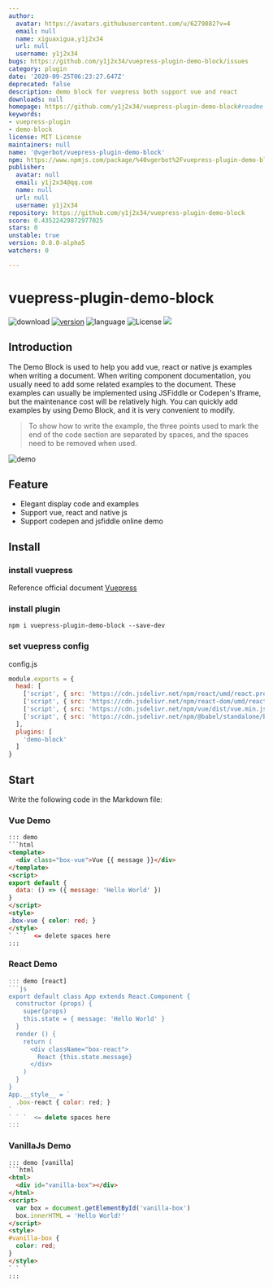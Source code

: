 ```yaml
---
author:
  avatar: https://avatars.githubusercontent.com/u/6279882?v=4
  email: null
  name: xiguaxigua,y1j2x34
  url: null
  username: y1j2x34
bugs: https://github.com/y1j2x34/vuepress-plugin-demo-block/issues
category: plugin
date: '2020-09-25T06:23:27.647Z'
deprecated: false
description: demo block for vuepress both support vue and react
downloads: null
homepage: https://github.com/y1j2x34/vuepress-plugin-demo-block#readme
keywords:
- vuepress-plugin
- demo-block
license: MIT License
maintainers: null
name: '@vgerbot/vuepress-plugin-demo-block'
npm: https://www.npmjs.com/package/%40vgerbot%2Fvuepress-plugin-demo-block
publisher:
  avatar: null
  email: y1j2x34@qq.com
  name: null
  url: null
  username: y1j2x34
repository: https://github.com/y1j2x34/vuepress-plugin-demo-block
score: 0.43522429872977025
stars: 0
unstable: true
version: 0.8.0-alpha5
watchers: 0

---
```


# vuepress-plugin-demo-block

![download](https://img.shields.io/npm/dm/vuepress-plugin-demo-block.svg)
[![version](https://img.shields.io/npm/v/vuepress-plugin-demo-block.svg)](https://www.npmjs.com/package/vuepress-plugin-demo-block)
![language](https://img.shields.io/badge/language-javascript-yellow.svg)
![License](https://img.shields.io/badge/license-MIT-000000.svg)
[![](https://img.shields.io/circleci/project/github/xiguaxigua/vuepress-plugin-demo-block/master.svg)](https://circleci.com/gh/xiguaxigua/vuepress-plugin-demo-block)

## Introduction

The Demo Block is used to help you add vue, react or native js examples when writing a document. When writing component documentation, you usually need to add some related examples to the document. These examples can usually be implemented using JSFiddle or Codepen's Iframe, but the maintenance cost will be relatively high. You can quickly add examples by using Demo Block, and it is very convenient to modify.

> To show how to write the example, the three points used to mark the end of the code section are separated by spaces, and the spaces need to be removed when used.

![demo](./demo.png)

## Feature

- Elegant display code and examples
- Support vue, react and native js
- Support codepen and jsfiddle online demo

## Install

### install vuepress

Reference official document [Vuepress](https://vuepress.vuejs.org)

### install plugin

```
npm i vuepress-plugin-demo-block --save-dev
```

### set vuepress config

config.js
```js
module.exports = {
  head: [
    ['script', { src: 'https://cdn.jsdelivr.net/npm/react/umd/react.production.min.js' }],
    ['script', { src: 'https://cdn.jsdelivr.net/npm/react-dom/umd/react-dom.production.min.js' }],
    ['script', { src: 'https://cdn.jsdelivr.net/npm/vue/dist/vue.min.js' }],
    ['script', { src: 'https://cdn.jsdelivr.net/npm/@babel/standalone/babel.min.js' }],
  ],
  plugins: [
    'demo-block'
  ]
}

```

## Start

Write the following code in the Markdown file:

### Vue Demo

```html
::: demo
```html
<template>
  <div class="box-vue">Vue {{ message }}</div>
</template>
<script>
export default {
  data: () => ({ message: 'Hello World' })
}
</script>
<style>
.box-vue { color: red; }
</style>
` ` `  <= delete spaces here
:::
```

### React Demo
```js
::: demo [react]
```js
export default class App extends React.Component {
  constructor (props) {
    super(props)
    this.state = { message: 'Hello World' }
  }
  render () {
    return (
      <div className="box-react">
        React {this.state.message}
      </div>
    )
  }
}
App.__style__ = `
  .box-react { color: red; }   
`
` ` `  <= delete spaces here
:::
```

### VanillaJs Demo

```html
::: demo [vanilla]
```html
<html>
  <div id="vanilla-box"></div>
</html>
<script>
  var box = document.getElementById('vanilla-box')
  box.innerHTML = 'Hello World!'
</script>
<style>
#vanilla-box {
  color: red;
}
</style>
` ` `
:::
```
